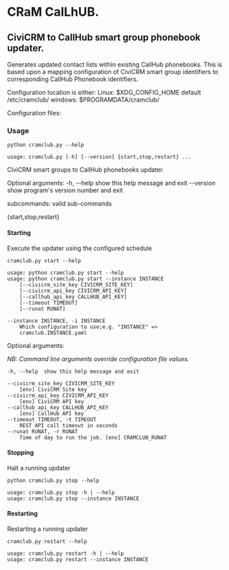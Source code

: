# CRaM CalLhUB.

## CiviCRM to CallHub smart group phonebook updater.

Generates updated contact lists within existing CallHub phonebooks.
This is based upon a mapping configuration of CiviCRM smart group identifiers
to corresponding CallHub Phonebook identifiers.

Configuration location is either:
Linux:  $XDG_CONFIG_HOME default /etc/cramclub/
windows: $PROGRAMDATA/cramclub/

Configuration files:

### Usage
	python cramclub.py --help

	usage: cramclub.py [-h] [--version] {start,stop,restart} ...

CiviCRM smart groups to CallHub phonebooks updater.

Optional arguments:
	-h, --help            show this help message and exit
	--version             show program's version number and exit

subcommands:
  valid sub-commands

  {start,stop,restart}

#### Starting
Execute the updater using the configured schedule

	cramclub.py start --help
	
	usage: python cramclub.py start --help
	usage: python cramclub.py start --instance INSTANCE
		[--civicrm_site_key CIVICRM_SITE_KEY]
		[--civicrm_api_key CIVICRM_API_KEY]
		[--callhub_api_key CALLHUB_API_KEY]
		[--timeout TIMEOUT]
		[--runat RUNAT]

	--instance INSTANCE, -i INSTANCE
		Which configuration to use;e.g. "INSTANCE" =>
		cramclub.INSTANCE.yaml

Optional arguments:

*NB: Command line arguments override configuration file values.*

	-h, --help  show this help message and exit
	
	--civicrm_site_key CIVICRM_SITE_KEY
		[env] CiviCRM Site key
	--civicrm_api_key CIVICRM_API_KEY
		[env] CiviCRM API key
	--callhub_api_key CALLHUB_API_KEY
		[env] CallHub API key
	--timeout TIMEOUT, -t TIMEOUT
		REST API call timeout in seconds
	--runat RUNAT, -r RUNAT
		Time of day to run the job. [env] CRAMCLUB_RUNAT

#### Stopping
Halt a running updater

	python cramclub.py stop --help

	usage: cramclub.py stop -h | --help
	usage: cramclub.py stop --instance INSTANCE


#### Restarting
Restarting a running updater

	cramclub.py restart --help

	usage: cramclub.py restart -h | --help
	usage: cramclub.py restart --instance INSTANCE
